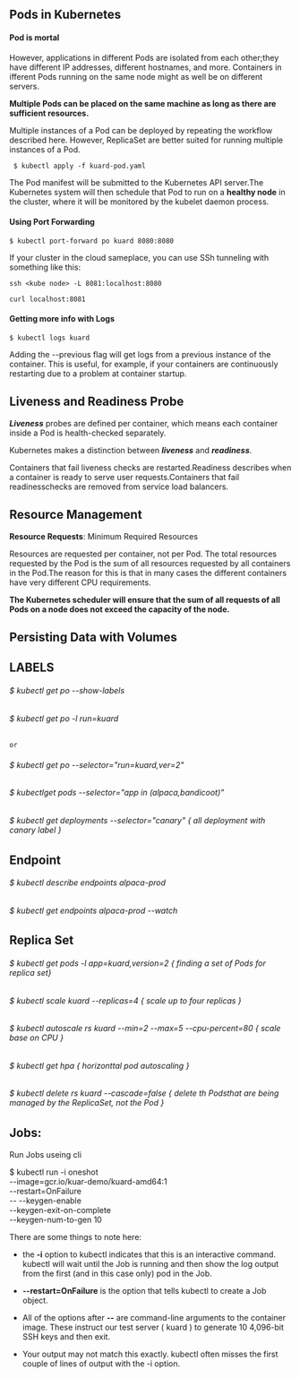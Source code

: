 ## Pods in Kubernetes

#### Pod is mortal

However, applications in different Pods	are isolated from each other;they have different IP addresses, different hostnames, and	more. Containers in ifferent Pods running on the same node might as well be on different servers.

**Multiple Pods can be placed on the same machine	as long	as there are sufficient	resources.**	

Multiple instances of a	Pod can	be deployed by repeating the workflow described	here. However,	ReplicaSet are better suited for running multiple instances of a Pod.

``` $ kubectl apply -f kuard-pod.yaml```

The Pod	manifest will be submitted to the Kubernetes API server.The Kubernetes system will then	schedule that Pod to run on a **healthy node** in the cluster, where it	will be	monitored by the  kubelet daemon process.

#### Using Port Forwarding

``` $ kubectl port-forward po kuard 8080:8080 ```

If your cluster in the cloud sameplace, you can use SSh tunneling with something like this:

	ssh <kube node> -L 8081:localhost:8080 
	
	curl localhost:8081


#### Getting more info with Logs

``` $ kubectl logs kuard ```

Adding the  --previous 	flag will get logs from	a previous instance of the container. This is useful, for example, if your containers are continuously restarting due to a problem at container startup.

## Liveness and Readiness Probe

**_Liveness_** probes are defined per container, which means each container inside a Pod is health-checked separately.

Kubernetes makes a distinction between **_liveness_** and **_readiness_**.

Containers that	fail liveness checks are restarted.Readiness describes when a container	is ready to serve user requests.Containers that	fail readinesschecks are removed from service load balancers.	
	
## Resource	Management

**Resource Requests**:	Minimum	Required	Resources

Resources are requested per container, not per Pod. The total resources requested by the Pod is the sum of all resources requested by all containers in the Pod.The reason for this is that in many cases the different containers have very different CPU requirements.	

**The Kubernetes scheduler will ensure	that the sum of all requests of all Pods on a node does not exceed the capacity of the node.**

## Persisting	Data	with	Volumes


## LABELS

###### $ kubectl get po --show-labels

###### $ kubectl get po -l run=kuard
	or
###### $ kubectl get po --selector="run=kuard,ver=2"

###### $ kubectlget pods --selector="app in (alpaca,bandicoot)"

###### $ kubectl get deployments --selector="canary" { all deployment with canary label }

## Endpoint

###### $ kubectl describe endpoints alpaca-prod

###### $ kubectl get endpoints alpaca-prod --watch

## Replica Set

###### $ kubectl get pods -l app=kuard,version=2 { finding a set of Pods for replica set}

###### $ kubectl scale kuard --replicas=4 { scale up to four replicas }
 
###### $ kubectl autoscale rs kuard --min=2 --max=5 --cpu-percent=80 { scale base on CPU }

###### $ kubectl get hpa { horizonttal pod autoscaling }

###### $ kubectl delete	rs kuard --cascade=false  { delete th Podsthat are being managed by the ReplicaSet, not the Pod }

## Jobs:	

Run Jobs useing cli

$	kubectl	run	-i	oneshot	\
	--image=gcr.io/kuar-demo/kuard-amd64:1	\
	--restart=OnFailure	\
	--	--keygen-enable	\
		--keygen-exit-on-complete	\
		--keygen-num-to-gen	10

There are some things to note here:
 * the	 **-i**  option to  kubectl indicates that this	is an interactive command. kubectl  will wait until the Job is running	and then show the log output from the first (and in this case only) pod	in the Job.

 * **--restart=OnFailure** 	is the option that tells kubectl  to create a Job object. 

 * All of the options after  **--** are command-line arguments to the container image. These instruct our test server ( kuard ) to generate	10 4,096-bit SSH keys and then	exit.

 * Your	output may not match this exactly.  kubectl often misses the first couple of lines of output with the  -i option.


